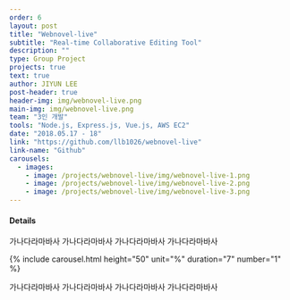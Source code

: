 ```yaml
---
order: 6
layout: post
title: "Webnovel-live"
subtitle: "Real-time Collaborative Editing Tool"
description: ""
type: Group Project
projects: true
text: true
author: JIYUN LEE
post-header: true
header-img: img/webnovel-live.png
main-img: img/webnovel-live.png
team: "3인 개발"
tools: "Node.js, Express.js, Vue.js, AWS EC2"
date: "2018.05.17 - 18"
link: "https://github.com/llb1026/webnovel-live"
link-name: "Github"
carousels:
  - images: 
    - image: /projects/webnovel-live/img/webnovel-live-1.png
    - image: /projects/webnovel-live/img/webnovel-live-2.png
    - image: /projects/webnovel-live/img/webnovel-live-3.png
---
```


#### Details

가나다라마바사 가나다라마바사 가나다라마바사 가나다라마바사

{% include carousel.html height="50" unit="%" duration="7" number="1" %}

가나다라마바사 가나다라마바사 가나다라마바사 가나다라마바사
